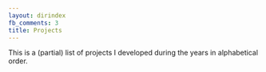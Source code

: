 ```yaml
---
layout: dirindex
fb_comments: 3
title: Projects
---
```


This is a (partial) list of projects I developed during the years in alphabetical order.
